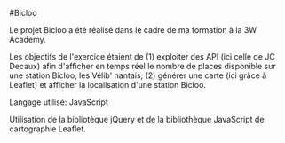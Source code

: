 #Bicloo

Le projet Bicloo a été réalisé dans le cadre de ma formation à la 3W Academy.

Les objectifs de l'exercice étaient de (1) exploiter des API (ici celle de JC Decaux) afin d'afficher en temps réel le nombre de places disponible sur une station Bicloo, les Vélib' nantais; (2) générer une carte (ici grâce à Leaflet) et afficher la localisation d'une station Bicloo.

Langage utilisé: JavaScript

Utilisation de la bibliotèque jQuery et de la bibliothèque JavaScript de cartographie Leaflet.
